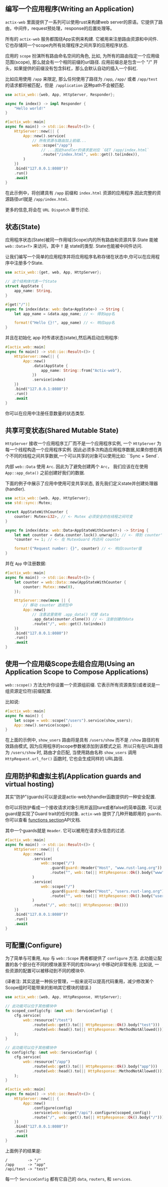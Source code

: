 ## 编写一个应用程序(Writing an Application)
`actix-web` 里面提供了一系列可以使用rust来构建web server的原语。它提供了路由，中间件，request预处理，response的后置处理等。

所有的 `actix-web` 服务都围绕App实例来构建. 它被用来注册路由资源和中间件. 它也存储同一个scope内所有处理程序之间共享的应用程序状态.

应用的 `scope` 扮演所有路由命名空间的角色, 比如, 为所有的路由指定一个应用级范围(scope), 那么就会有一个相同前缀的url路径.
应用前缀总是包含一个 "/" 开头，如果提供的前缀没有包含斜杠，那么会默认自动的插入一个斜杠.

比如应用使用 `/app` 来限定, 那么任何使用了路径为 `/app`, `/app/` 或者 `/app/test` 的请求都将被匹配，但是` /application` 这种path不会被匹配.

```rust
use actix_web::{web, App, HttpServer, Responder};

async fn index() -> impl Responder {
    "Hello world!"
}

#[actix_web::main]
async fn main() -> std::io::Result<()> {
    HttpServer::new(|| {
        App::new().service(
            // 所有资源与路由加上前缀...
            web::scope("/app")
                // ...因此handler的请求是对应 `GET /app/index.html`
                .route("/index.html", web::get().to(index)),
        )
    })
    .bind("127.0.0.1:8080")?
    .run()
    .await
}
```

在此示例中，将创建具有 `/app` 前缀和 `index.html` 资源的应用程序.因此完整的资源路径url就是 `/app/index.html`.

更多的信息,将会在 `URL Dispatch` 章节讨论.

## 状态(State)
应用程序状态(State)被同一作用域(Scope)内的所有路由和资源共享.State 能被 `web::Data<T>` 来访问，其中 `T` 是 state的类型. State也能被中间件访问.

让我们编写一个简单的应用程序并将应用程序名称存储在状态中,你可以在应用程序中注册多个State.

```rust
use actix_web::{get, web, App, HttpServer};

// 这个结构体代表一个State
struct AppState {
    app_name: String,
}

#[get("/")]
async fn index(data: web::Data<AppState>) -> String {
    let app_name = &data.app_name; // <- 得到app名

    format!("Hello {}!", app_name) // <- 响应app名
}
```

并且在初始化 app 时传递状态(state),然后再启动应用程序:

```rust
#[actix_web::main]
async fn main() -> std::io::Result<()> {
    HttpServer::new(|| {
        App::new()
            .data(AppState {
                app_name: String::from("Actix-web"),
            })
            .service(index)
    })
    .bind("127.0.0.1:8080")?
    .run()
    .await
}
```
你可以在应用中注册任意数量的状态类型.

## 共享可变状态(Shared Mutable State)
`HttpServer` 接收一个应用程序工厂而不是一个应用程序实例, 一个 `HttpServer` 为每一个线程构造一个应用程序实例.
因此必须多次构造应用程序数据,如果你想在两个不同的线程之间共享数据,一个可以共享的对象可以使用比如: ``Sync + Send`.

内部 `web::Data` 使用 `Arc`. 因此为了避免创建两个 `Arc`， 我们应该在在使用 `App::app_data()` 之前创建好我们的数据.

下面的例子中展示了应用中使用可变共享状态, 首先我们定义state并创建处理器(handler).

```rust
use actix_web::{web, App, HttpServer};
use std::sync::Mutex;

struct AppStateWithCounter {
    counter: Mutex<i32>, // <- Mutex 必须安全的在线程之间可变
}

async fn index(data: web::Data<AppStateWithCounter>) -> String {
    let mut counter = data.counter.lock().unwrap(); // <- 得到 counter's MutexGuard
    *counter += 1; // <- 在 MutexGuard 内访问 counter

    format!("Request number: {}", counter) // <- 响应counter值
}
```

并在 `App` 中注册数据:

```rust
#[actix_web::main]
async fn main() -> std::io::Result<()> {
    let counter = web::Data::new(AppStateWithCounter {
        counter: Mutex::new(0),
    });

    HttpServer::new(move || {
        // 移动 counter 进闭包中
        App::new()
            // 注意这里使用 .app_data() 代替 data
            .app_data(counter.clone()) // <- 注册创建的data
            .route("/", web::get().to(index))
    })
    .bind("127.0.0.1:8080")?
    .run()
    .await
}
```

## 使用一个应用级Scope去组合应用(Using an Application Scope to Compose Applications)
`web::scope()` 方法允许你设置一个资源组前缀. 它表示所有资源类型(或者说是一组资源定位符)前缀配置. 

比如说:

```rust
#[actix_web::main]
async fn main() {
    let scope = web::scope("/users").service(show_users);
    App::new().service(scope);
}
```

在上面的示例中, `show_users` 路由将是具有 `/users/show` 而不是 `/show` 路径的有效路由模式, 因为应用程序的scope参数被添加到该模式之前.
所以只有在URL路径为 `/users/show` 时, 路由才会匹配, 当使用路由名称 `show_users` 调用 `HttpRequest.url_for()` 函数时, 它也会生成同样的
URL路径.

## 应用防护和虚拟主机(Application guards and virtual hosting)
其实"防护"(guards)可以是说是actix-web为handler函数提供的一种安全配置.

你可以将防护看成一个接收请求对象引用并返回ture或者false的简单函数. 可以说guard是实现了Guard trait的任何对象. `actix-web` 提供了几种开箱即用的 `guards`.
你可以查看 [functions section](https://docs.rs/actix-web/3/actix_web/guard/index.html#functions)API文档.

其中一个guards就是 `Header`. 它可以被用在请求头信息的过滤.
```rust
#[actix_web::main]
async fn main() -> std::io::Result<()> {
    HttpServer::new(|| {
        App::new()
            .service(
                web::scope("/")
                    .guard(guard::Header("Host", "www.rust-lang.org"))
                    .route("", web::to(|| HttpResponse::Ok().body("www"))),
            )
            .service(
                web::scope("/")
                    .guard(guard::Header("Host", "users.rust-lang.org"))
                    .route("", web::to(|| HttpResponse::Ok().body("user"))),
            )
            .route("/", web::to(|| HttpResponse::Ok()))
    })
    .bind("127.0.0.1:8080")?
    .run()
    .await
}
```

## 可配置(Configure)
为了简单与可重用, `App` 与 `web::Scope` 两者都提供了 `configure` 方法. 此功能让配置的各个部分在不同的模块甚至不同的库(library)
中移动时非常有用. 比如说, 一些资源的配置可以被移动到不同的模块中.

(译者注: 其实这是一种拆分管理，一般来说可以提高代码重用，减少修改某个Scope组时可能带来的影响其它模块的错误.)

```rust
use actix_web::{web, App, HttpResponse, HttpServer};

// 此功能可以位于其他模块中
fn scoped_config(cfg: &mut web::ServiceConfig) {
    cfg.service(
        web::resource("/test")
            .route(web::get().to(|| HttpResponse::Ok().body("test")))
            .route(web::head().to(|| HttpResponse::MethodNotAllowed())),
    );
}

// 此功能可以位于其他模块中
fn config(cfg: &mut web::ServiceConfig) {
    cfg.service(
        web::resource("/app")
            .route(web::get().to(|| HttpResponse::Ok().body("app")))
            .route(web::head().to(|| HttpResponse::MethodNotAllowed())),
    );
}

#[actix_web::main]
async fn main() -> std::io::Result<()> {
    HttpServer::new(|| {
        App::new()
            .configure(config)
            .service(web::scope("/api").configure(scoped_config))
            .route("/", web::get().to(|| HttpResponse::Ok().body("/")))
    })
    .bind("127.0.0.1:8080")?
    .run()
    .await
}
```
上面例子的结果是:
```text
/         -> "/"
/app      -> "app"
/api/test -> "test"
```

每一个 `ServiceConfig` 都有它自己的 `data`, `routers`, 和 `services`.